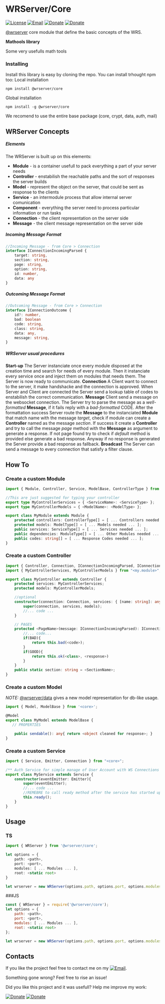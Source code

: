 # WRServer/Core
[![License](https://img.shields.io/badge/License-MIT-1a237e.svg)](./LICENSE)
[![Email](https://img.shields.io/badge/Contact-email-00897b.svg)](mailto:daniele.domenichelli.5+ddomen@gmail.com)
[![Donate](https://img.shields.io/badge/Donate-PayPal-4caf50.svg)](https://www.paypal.com/cgi-bin/webscr?cmd=_donations&business=6QCNG6UMSRCPC&lc=GB&item_name=ddomen&item_number=aoop&no_note=0&cn=Add%20a%20message%3a&no_shipping=2&currency_code=EUR&bn=PP%2dDonationsBF%3abtn_donate_SM%2egif%3aNonHosted)
[![Donate](https://img.shields.io/badge/Donate-bitcoin-4caf50.svg)](https://blockchain.info/payment_request?address=1FTkcYbdwsHEbJBS3c1xD62KKCKskT14AE&amount_local=5&currency=EUR&nosavecurrency=true&message=ddomen%20software)

[@wrserver](https://github.com/ddomen/wrserver) core module that define the basic concepts of the WRS.

**Mathools library**

Some very usefulls math tools
### Installing
Install this library is easy by cloning the repo.
You can install trhought npm too:
Local installation
```
npm install @wrserver/core
```
Global installation
```
npm install -g @wrserver/core
```
We recomend to use the entire base package (core, crypt, data, auth, mail)

## WRServer Concepts
##### Elements
The WRServer is built up on this elements:
* **Module** - is a container usefull to pack everything a part of your server needs
* **Controller** - enstabilish the reachable paths and the sort of responses the server builds
* **Model** - represent the object on the server, that could be sent as response to the clients
* **Service** - an intermodule process that allow internal server comunication
* **Component** - everything the server need to process particular information or run tasks
* **Connection** - the client representation on the server side
* **Message** - the client message representation on the server side

##### Incoming Message Format
```ts
//Incoming Message - from Core > Connection
interface IConnectionIncomingParsed {
    target: string,
    section: string,
    page: string,
    option: string,
    id: number,
    data: any
}
```

##### Outcoming Message Format
```ts
//Outcoming Message - from Core > Connection
interface IConnectionOutcome {
    id?: number,
    bad: boolean
    code: string,
    class: string,
    data: any,
    message: string,
}
```

##### WRServer usual procedures
**Start-up**
The Server instanciate once every module disposed at the creation time and search for needs of every module. Then it instanciate every service once and inject them on modules that needs them. The Server is now ready to communicate.
**Connection**
A Client want to connect to the server, it make handshacke and the connection is approved. When Server and Client are connected the Server send a lookup table of codes to enstabilish the correct communication.
**Message**
Client send a message on the websocket connection. The Server try to parse the message as a *well-formatted* **Message**, if it fails reply with a *bad-formatted* CODE. After the formattation success Server route the **Message** to the instanciated **Module** that match name with the message *target*, check if module can create a **Controller** named as the message *section*. If success it create a **Controller** and try to call the message *page* method with the **Message** as argument to generate a response. If not page found try to check if *default* method is provided else generate a bad response. Anyway if no response is generated the Server provide a bad response as fallback.
**Broadcast**
The Server can send a message to every connection that satisfy a filter clause.

## How To
### Create a custom Module
```ts
import { Module, Controller, Service, ModelBase, ControllerType } from "<core>";

//This are just suggested for typing your controller
export type MyControllerServices = { <ServiceName>: <ServiceType> };
export type MyControllerModels = { <ModelName>: <ModelType> };

export class MyModule extends Module {
    protected controllers: ControllerType[] = [ ... Controllers needed ... ];
    protected models: ModelType[] = [ ... Models needed ... ];
    public services: ServiceType[] = [ ... Services needed ... ];
    public dependencies: ModuleType[] = [ ... Other Modules needed ... ];
    public codes: string[] = [ ... Response Codes needed ... ];
}
```

### Create a custom Controller
```ts
import { Controller, Connection, IConnectionIncomingParsed, IConnectionOutcome } from "<core>";
import { MyControllerServices, MyControllerModels } from "<my.module>";

export class MyController extends Controller {
    protected services: MyControllerServices;
    protected models: MyControllerModels;

    //optional
    constructor(connection: Connection, services: { [name: string]: any }, models: { [name: string]: any }){
        super(connection, services, models);
        //... code ...
    }

    // PAGES
    protected <PageName>(message: IConnectionIncomingParsed): IConnectionOutcome {
        //... code...
        if(BAD){
            return this.bad(<code>);
        }
        if(GOOD){
            return this.ok(<class>, <response>)
        }
    }
    public static section: string = <SectionName>;
}
```

### Create a custom Model
*NOTE:* [@wrserver/data](https://github.com/ddomen/wrserver/tree/master/data) gives a new model representation for db-like usage.
```ts
import { Model, ModelBase } from '<core>';

@Model
export class MyModel extends ModelBase {
   // PROPERTIES

    public sendable(): any{ return <object cleaned for response>; }
}
```

### Create a custom Service
```ts
import { Service, Emitter, Connection } from "<core>";

/** Auth Service for simple manage of User Account with WS Connections */
export class MyService extends Service {
    constructor(eventEmitter: Emitter){
        super(eventEmitter);
        //... code ...
        //REMEBRE to call ready method after the service has started up
        this.ready();
    }
}
```

## Usage
### TS
```ts
import { WRServer } from '@wrserver/core';

let options = {
    path: <path>,
    port: <port>,
    modules: [ ... Modules ... ],
    root: <static root>
}

let wrserver = new WRServer(options.path, options.port, options.modules).withRoot(options.root);
```

###JS
```js
const { WRServer } = require('@wrserver/core');
let options = {
    path: <path>,
    port: <port>,
    modules: [ ... Modules ... ],
    root: <static root>
};

let wrserver = new WRServer(options.path, options.port, options.modules).withRoot(options.root);
```

## Contacts
If you like the project feel free to contact me on my [![Email](https://img.shields.io/badge/Contact-email-00897b.svg)](mailto:daniele.domenichelli.5+ddomen@gmail.com).

Something gone wrong? Feel free to rise an issue!

Did you like this project and it was usefull? Help me improve my work:

[![Donate](https://img.shields.io/badge/Donate-PayPal-4caf50.svg)](https://www.paypal.com/cgi-bin/webscr?cmd=_donations&business=6QCNG6UMSRCPC&lc=GB&item_name=ddomen&item_number=aoop&no_note=0&cn=Add%20a%20message%3a&no_shipping=2&currency_code=EUR&bn=PP%2dDonationsBF%3abtn_donate_SM%2egif%3aNonHosted)
[![Donate](https://img.shields.io/badge/Donate-bitcoin-4caf50.svg)](https://blockchain.info/payment_request?address=1FTkcYbdwsHEbJBS3c1xD62KKCKskT14AE&amount_local=5&currency=EUR&nosavecurrency=true&message=ddomen%20software)